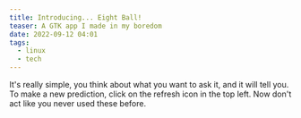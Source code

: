 ```yaml
---
title: Introducing... Eight Ball!
teaser: A GTK app I made in my boredom
date: 2022-09-12 04:01
tags:
  - linux
  - tech
---
```

It's really simple, you think about what you want to ask it, and it will tell you. To make a new prediction, click on the refresh icon in the top left. Now don't act like you never used these before.
